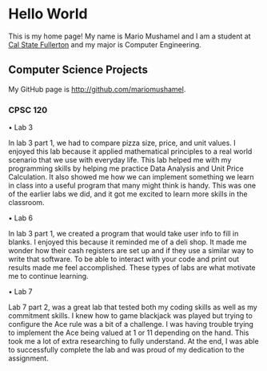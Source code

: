 # Hello World

This is my home page! My name is Mario Mushamel and I am a student at [Cal State Fullerton](http://www.fullerton.edu/) and my major is Computer Engineering.

## Computer Science Projects

My GitHub page is http://github.com/mariomushamel.

### CPSC 120

• Lab 3

In lab 3 part 1, we had to compare pizza size, price, and unit values. I enjoyed this lab because it applied mathematical principles to a real world scenario that we use with everyday life. This lab helped me with my programming skills by helping me practice Data Analysis and Unit Price Calculation. It also showed me how we can implement something we learn in class into a useful program that many might think is handy. This was one of the earlier labs we did, and it got me excited to learn more skills in the classroom.

• Lab 6

In lab 3 part 1, we created a program that would take user info to fill in blanks. I enjoyed this because it reminded me of a deli shop. It made me wonder how their cash registers are set up and if they use a similar way to write that software. To be able to interact with your code and print out results made me feel accomplished. These types of labs are what motivate me to continue learning. 

• Lab 7

Lab 7 part 2, was a great lab that tested both my coding skills as well as my commitment skills. I knew how to game blackjack was played but trying to configure the Ace rule was a bit of a challenge. I was having trouble trying to implement the Ace being valued at 1 or 11 depending on the hand. This took me a lot of extra researching to fully understand. At the end, I was able to successfully complete the lab and was proud of my dedication to the assignment.




